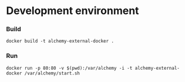 Development environment
=======================

### Build
```
docker build -t alchemy-external-docker .
```

### Run
```
docker run -p 80:80 -v $(pwd):/var/alchemy -i -t alchemy-external-docker /var/alchemy/start.sh
```
